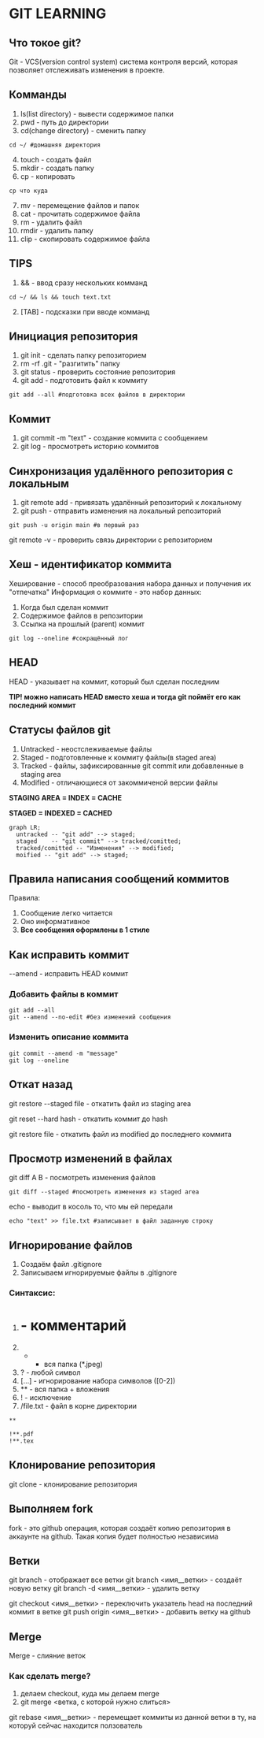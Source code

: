 # GIT LEARNING

## Что токое git?

Git - VCS(version control system) система контроля версий, которая позволяет отслеживать изменения в проекте.

## Комманды

1. ls(list directory) - вывести содержимое папки
2. pwd - путь до директории
3. cd(change directory) - сменить папку
```
cd ~/ #домашняя директория
```
4. touch - создать файл
5. mkdir - создать папку
6. cp - копировать
```
cp что куда
```
7. mv - перемещение файлов и папок
8. cat - прочитать содержимое файла
9. rm - удалить файл
10. rmdir - удалить папку
11. clip - скопировать содержимое файла

## TIPS

1. && - ввод сразу нескольких комманд
```
cd ~/ && ls && touch text.txt
```
2. [TAB] - подсказки при вводе комманд

## Инициация репозитория

1. git init - сделать папку репозиторием
2. rm -rf .git - "разгитить" папку
3. git status - проверить состояние репозитория
4. git add - подготовить файл к коммиту
```
git add --all #подготовка всех файлов в директории
```

## Коммит

1. git commit -m "text" - создание коммита с сообщением
2. git log - просмотреть историю коммитов

## Синхронизация удалённого репозитория с локальным

1. git remote add - привязать удалённый репозиторий к локальному
2. git push  - отправить изменения на локальный репозиторий 
```
git push -u origin main #в первый раз
```
git remote -v - проверить связь директории с репозиторием

## Хеш - идентификатор коммита

Хеширование - способ преобразования набора данных и получения их "отпечатка"
Информация о коммите - это набор данных:
1. Когда был сделан коммит
2. Содержимое файлов в репозитории
3. Ссылка на прошлый (parent) коммит
```
git log --oneline #сокращённый лог 
```

## HEAD

HEAD - указывает на коммит, который был сделан последним

**TIP! можно написать HEAD вместо хеша и тогда git поймёт его как последний коммит**

## Статусы файлов git

1. Untracked - неостслеживаемые файлы
2. Staged - подготовленные к коммиту файлы(в staged area)
3. Tracked - файлы, зафиксированные git commit или добавленные в staging area
4. Modified - отличающиеся от закоммиченой версии файлы

**STAGING AREA = INDEX = CACHE**

**STAGED = INDEXED = CACHED**

```mermaid
graph LR;
  untracked -- "git add" --> staged;
  staged    -- "git commit" --> tracked/comitted;
  tracked/comitted -- "Изменения" --> modified;
  moified -- "git add" --> staged;
``` 
## Правила написания сообщений коммитов

Правила:
1. Сообщение легко читается
2. Оно информативное
3. **Все сообщения оформлены в 1 стиле**

## Как исправить коммит

--amend - исправить HEAD коммит

### Добавить файлы в коммит

```
git add --all
git --amend --no-edit #без изменений сообщения
```

### Изменить описание коммита

```
git commit --amend -m "message"
git log --oneline
```

## Откат назад 

git restore --staged file - откатить файл из staging area

git reset --hard hash - откатить коммит до hash

git restore file - откатить файл из modified до последнего коммита

## Просмотр изменений в файлах

git diff A B - посмотреть изменения файлов
```
git diff --staged #посмотреть изменения из staged area
```
echo - выводит в косоль то, что мы ей передали
```
echo "text" >> file.txt #записывает в файл заданную строку
```

## Игнорирование файлов

1. Создаём файл .gitignore
2. Записываем игнорируемые файлы в .gitignore

### Синтаксис: 

1. # - комментарий
2. * - вся папка (*.jpeg)
3. ? - любой символ
4. [...] - игнорирование набора символов ([0-2])
5. ** - вся папка + вложения
6. ! - исключение
7. /file.txt - файл в корне директории
```
**

!**.pdf
!**.tex
```

## Клонирование репозитория

git clone - клонирование репозитория

## Выполняем fork

fork - это github операция, которая создаёт копию репозитория в аккаунте на github. Такая копия будет полностью независима

## Ветки

git branch - отображает все ветки
git branch <имя__ветки> - создаёт новую ветку
git branch -d <имя__ветки> - удалить ветку

git checkout <имя__ветки> - переключить указатель head на последний коммит в ветке
git push origin <имя__ветки> - добавить ветку на github

## Merge 

Merge - слияние веток

### Как сделать merge?

1. делаем checkout, куда мы делаем merge
2. git merge <ветка, с которой нужно слиться>

git rebase <имя__ветки> - перемещает коммиты из данной ветки в ту, на которуй сейчас находится ползователь